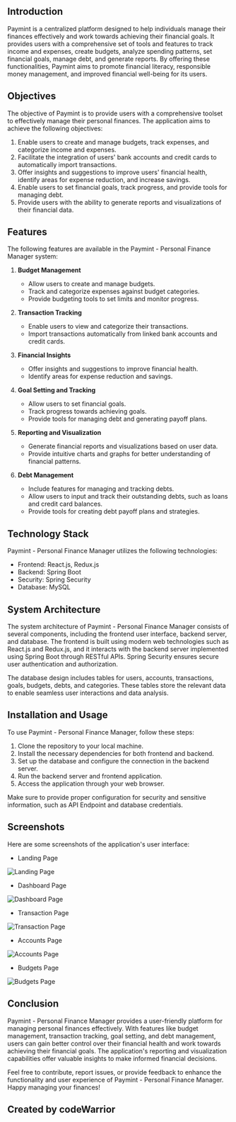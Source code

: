 
## Introduction

Paymint is a centralized platform designed to help individuals manage their finances effectively and work towards achieving their financial goals. It provides users with a comprehensive set of tools and features to track income and expenses, create budgets, analyze spending patterns, set financial goals, manage debt, and generate reports. By offering these functionalities, Paymint aims to promote financial literacy, responsible money management, and improved financial well-being for its users.

## Objectives

The objective of Paymint is to provide users with a comprehensive toolset to effectively manage their personal finances. The application aims to achieve the following objectives:

1. Enable users to create and manage budgets, track expenses, and categorize income and expenses.
2. Facilitate the integration of users' bank accounts and credit cards to automatically import transactions.
3. Offer insights and suggestions to improve users' financial health, identify areas for expense reduction, and increase savings.
4. Enable users to set financial goals, track progress, and provide tools for managing debt.
5. Provide users with the ability to generate reports and visualizations of their financial data.

## Features

The following features are available in the Paymint - Personal Finance Manager system:

1. **Budget Management**
   - Allow users to create and manage budgets.
   - Track and categorize expenses against budget categories.
   - Provide budgeting tools to set limits and monitor progress.

2. **Transaction Tracking**
   - Enable users to view and categorize their transactions.
   - Import transactions automatically from linked bank accounts and credit cards.

3. **Financial Insights**
   - Offer insights and suggestions to improve financial health.
   - Identify areas for expense reduction and savings.

4. **Goal Setting and Tracking**
   - Allow users to set financial goals.
   - Track progress towards achieving goals.
   - Provide tools for managing debt and generating payoff plans.

5. **Reporting and Visualization**
   - Generate financial reports and visualizations based on user data.
   - Provide intuitive charts and graphs for better understanding of financial patterns.

6. **Debt Management**
   - Include features for managing and tracking debts.
   - Allow users to input and track their outstanding debts, such as loans and credit card balances.
   - Provide tools for creating debt payoff plans and strategies.

## Technology Stack

Paymint - Personal Finance Manager utilizes the following technologies:
- Frontend: React.js, Redux.js
- Backend: Spring Boot
- Security: Spring Security
- Database: MySQL

## System Architecture

The system architecture of Paymint - Personal Finance Manager consists of several components, including the frontend user interface, backend server, and database. The frontend is built using modern web technologies such as React.js and Redux.js, and it interacts with the backend server implemented using Spring Boot through RESTful APIs. Spring Security ensures secure user authentication and authorization.

The database design includes tables for users, accounts, transactions, goals, budgets, debts, and categories. These tables store the relevant data to enable seamless user interactions and data analysis.

## Installation and Usage

To use Paymint - Personal Finance Manager, follow these steps:

1. Clone the repository to your local machine.
2. Install the necessary dependencies for both frontend and backend.
3. Set up the database and configure the connection in the backend server.
4. Run the backend server and frontend application.
5. Access the application through your web browser.

Make sure to provide proper configuration for security and sensitive information, such as API Endpoint and database credentials.

## Screenshots

Here are some screenshots of the application's user interface:
- Landing Page
  
![Landing Page](https://raw.githubusercontent.com/UdhayakumarThangavel/paymint-web-app/main/Project%20Doc/Screenshots/landing-page.jpg)
- Dashboard Page
  
![Dashboard Page](https://raw.githubusercontent.com/UdhayakumarThangavel/paymint-web-app/main/Project%20Doc/Screenshots/dashboard-page.jpg)
- Transaction Page
  
![Transaction Page](https://raw.githubusercontent.com/UdhayakumarThangavel/paymint-web-app/main/Project%20Doc/Screenshots/transaction-page.jpg)
- Accounts Page
  
![Accounts Page](https://raw.githubusercontent.com/UdhayakumarThangavel/paymint-web-app/main/Project%20Doc/Screenshots/account-page.jpg)
- Budgets Page
  
![Budgets Page](https://raw.githubusercontent.com/UdhayakumarThangavel/paymint-web-app/main/Project%20Doc/Screenshots/budget-page.jpg)

## Conclusion

Paymint - Personal Finance Manager provides a user-friendly platform for managing personal finances effectively. With features like budget management, transaction tracking, goal setting, and debt management, users can gain better control over their financial health and work towards achieving their financial goals. The application's reporting and visualization capabilities offer valuable insights to make informed financial decisions.

Feel free to contribute, report issues, or provide feedback to enhance the functionality and user experience of Paymint - Personal Finance Manager. Happy managing your finances!

## Created by codeWarrior
